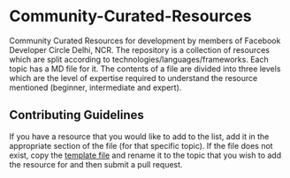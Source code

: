 # Community-Curated-Resources
Community Curated Resources for development by members of Facebook Developer Circle Delhi, NCR. The repository is a collection of resources which are split according to technologies/languages/frameworks. Each topic has a MD file for it. The contents of a file are divided into three levels which are the level of expertise required to understand the resource mentioned (beginner, intermediate and expert).

## Contributing Guidelines
If you have a resource that you would like to add to the list, add it in the appropriate section of the file (for that specific topic). If the file does not exist, copy the [template file](../master/TEMPLATE.md) and rename it to the topic that you wish to add the resource for and then submit a pull request.
